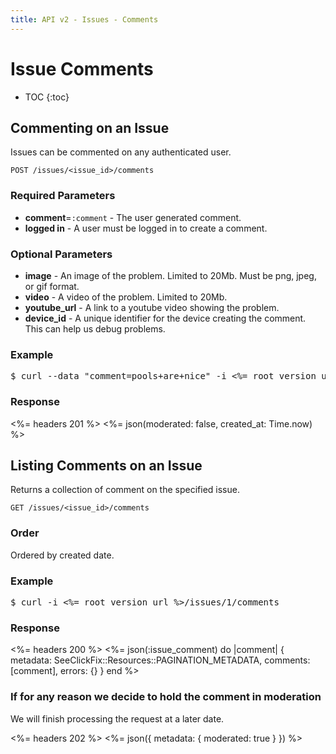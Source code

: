```yaml
---
title: API v2 - Issues - Comments
---
```


# Issue Comments

* TOC
{:toc}

## Commenting on an Issue

Issues can be commented on any authenticated user.

    POST /issues/<issue_id>/comments

### Required Parameters

* **comment**=`:comment` - The user generated comment.
* **logged in** - A user must be logged in to create a comment.

### Optional Parameters

* **image** - An image of the problem. Limited to 20Mb. Must be png, jpeg, or gif format.
* **video** - A video of the problem. Limited to 20Mb.
* **youtube_url** - A link to a youtube video showing the problem.
* **device_id** - A unique identifier for the device creating the comment. This can help us debug problems.

### Example

<pre class="terminal">
$ curl --data "comment=pools+are+nice" -i <%= root_version_url %>/issues/1/comments
</pre>

### Response

<%= headers 201 %>
<%= json(moderated: false, created_at: Time.now) %>

## Listing Comments on an Issue

Returns a collection of comment on the specified issue.

    GET /issues/<issue_id>/comments

### Order

Ordered by created date.

### Example

<pre class="terminal">
$ curl -i <%= root_version_url %>/issues/1/comments
</pre>


### Response

<%= headers 200 %>
<%=
  json(:issue_comment) do |comment|
    { metadata: SeeClickFix::Resources::PAGINATION_METADATA,
      comments: [comment],
      errors: {}
    }
  end
%>

### If for any reason we decide to hold the comment in moderation

We will finish processing the request at a later date.

<%= headers 202 %>
<%= json({ metadata: { moderated: true } }) %>

